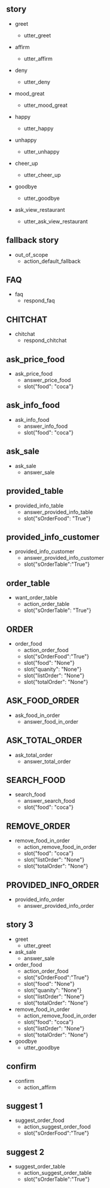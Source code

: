 ## story 
* greet
   - utter_greet
* affirm  
   - utter_affirm
* deny
   - utter_deny
* mood_great
   - utter_mood_great
* happy
   - utter_happy
* unhappy
   - utter_unhappy
* cheer_up
   - utter_cheer_up
* goodbye
   - utter_goodbye

* ask_view_restaurant
   - utter_ask_view_restaurant


## fallback story
* out_of_scope
   - action_default_fallback

## FAQ
* faq
   - respond_faq

## CHITCHAT
* chitchat
   - respond_chitchat

## ask_price_food
* ask_price_food
   - answer_price_food
   - slot{"food": "coca"}

## ask_info_food
* ask_info_food
   - answer_info_food
   - slot{"food": "coca"}

## ask_sale
* ask_sale
   - answer_sale

## provided_table
* provided_info_table
   - answer_provided_info_table
   - slot{"sOrderFood": "True"}


## provided_info_customer
* provided_info_customer
   - answer_provided_info_customer
   - slot{"sOrderTable":"True"}

## order_table

* want_order_table
   - action_order_table
   - slot{"sOrderTable": "True"}


## ORDER 
* order_food
   - action_order_food
   - slot{"sOrderFood":"True"}
   - slot{"food": "None"}
   - slot{"quanity": "None"}
   - slot{"listOrder": "None"}
   - slot{"totalOrder": "None"}
  
## ASK_FOOD_ORDER
* ask_food_in_order
   - answer_food_in_order

## ASK_TOTAL_ORDER
* ask_total_order
   - answer_total_order

## SEARCH_FOOD
* search_food
   - answer_search_food
   - slot{"food": "coca"}

## REMOVE_ORDER
* remove_food_in_order
   - action_remove_food_in_order
   - slot{"food": "coca"}
   - slot{"listOrder": "None"}
   - slot{"totalOrder": "None"}
## PROVIDED_INFO_ORDER
* provided_info_order
   - answer_provided_info_order

## story 3
* greet
   - utter_greet
* ask_sale
   - answer_sale
* order_food
   - action_order_food
   - slot{"sOrderFood":"True"}
   - slot{"food": "None"}
   - slot{"quanity": "None"}
   - slot{"listOrder": "None"}
   - slot{"totalOrder": "None"}
* remove_food_in_order
   - action_remove_food_in_order
   - slot{"food": "coca"}
   - slot{"listOrder": "None"}
   - slot{"totalOrder": "None"}
* goodbye
   - utter_goodbye

## confirm
* confirm
   - action_affirm

## suggest 1
* suggest_order_food
   - action_suggest_order_food
   - slot{"sOrderFood":"True"}
## suggest 2
* suggest_order_table
   - action_suggest_order_table
   - slot{"sOrderTable":"True"}

